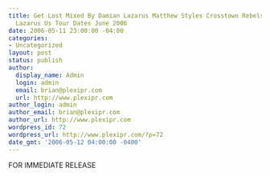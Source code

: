 ```yaml
---
title: Get Lost Mixed By Damian Lazarus Matthew Styles Crosstown Rebels June 6thbrdamian
  Lazarus Us Tour Dates June 2006
date: 2006-05-11 23:00:00 -04:00
categories:
- Uncategorized
layout: post
status: publish
author:
  display_name: Admin
  login: admin
  email: brian@plexipr.com
  url: http://www.plexipr.com
author_login: admin
author_email: brian@plexipr.com
author_url: http://www.plexipr.com
wordpress_id: 72
wordpress_url: http://www.plexipr.com/?p=72
date_gmt: '2006-05-12 04:00:00 -0400'
---
```


<p>FOR IMMEDIATE RELEASE                                                                                                                 </p>
<h2>
